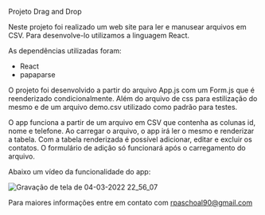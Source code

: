 Projeto Drag and Drop

Neste projeto foi realizado um web site para ler e manusear arquivos em CSV. Para desenvolve-lo utilizamos a linguagem React.

As dependências utilizadas foram:
 - React
 - papaparse

O projeto foi desenvolvido a partir do arquivo App.js com um Form.js que é reenderizado condicionalmente. Além do arquivo de css para estilização do mesmo e de um arquivo demo.csv utilizado como padrão para testes. 

O app funciona a partir de um arquivo em CSV que contenha as colunas id, nome e telefone. Ao carregar o arquivo, o app irá ler o mesmo e renderizar a tabela. Com a tabela renderizada é possível adicionar, editar e excluir os contatos. O formulário de adição só funcionará após o carregamento do arquivo. 

Abaixo um vídeo da funcionalidade do app:

![Gravação de tela de 04-03-2022 22_56_07](https://user-images.githubusercontent.com/82220640/156863428-9de64322-ebba-419b-a597-b42868c55db6.gif)

Para maiores informações entre em contato com rpaschoal90@gmail.com
